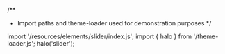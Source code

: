 <!--
type: template
name: slider
-->
/**
 * Import paths and theme-loader used for demonstration purposes
 */

import '/resources/elements/slider/index.js';
import { halo } from '/theme-loader.js';
halo('slider');
